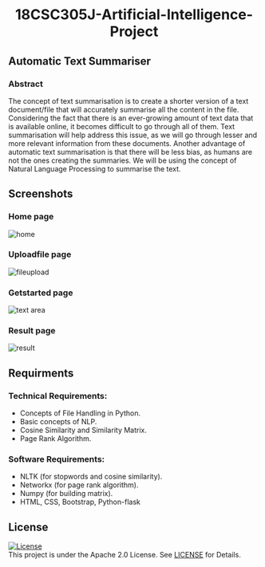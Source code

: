 <h1 align="center"> 18CSC305J-Artificial-Intelligence-Project </h1>
<h2> Automatic Text Summariser </h2>
<h3> Abstract </h3>

The concept of text summarisation is to create a shorter version of a text document/file that will accurately summarise all the content in the file. Considering the fact that there is an ever-growing amount of text data that is available online, it becomes difficult to go through all of them. Text summarisation will help address this issue, as we will go through lesser and more relevant information from these documents. Another advantage of automatic text summarisation is that there will be less bias, as humans are not the ones creating the summaries. We will be using the concept of Natural Language Processing to summarise the text.

<h2> Screenshots </h2>

### Home page

![home](https://user-images.githubusercontent.com/70643852/163853462-b24a30ac-9fb7-4c92-a5c5-081d3f707d23.png)

### Uploadfile page

![fileupload](https://user-images.githubusercontent.com/70643852/163853479-0a5b3942-a4d2-465a-a62c-6b1dc8fdf242.png)

### Getstarted page

![text area](https://user-images.githubusercontent.com/70643852/163853476-19c6eef6-dcb1-4124-9c3a-0455bf2ccda7.png)

### Result page

![result](https://user-images.githubusercontent.com/70643852/163853470-c9d340eb-f77b-4b18-ab63-25cc2617692a.png)


## Requirments
### Technical Requirements:
 * Concepts of File Handling in Python.
 * Basic concepts of NLP.
 * Cosine Similarity and Similarity Matrix.
 * Page Rank Algorithm.
### Software Requirements:
 * NLTK (for stopwords and cosine similarity).
 * Networkx (for page rank algorithm).
 * Numpy (for building matrix).
 * HTML, CSS, Bootstrap, Python-flask



## License 
[![License](https://img.shields.io/badge/License-Apache%202.0-blue.svg)](https://opensource.org/licenses/Apache-2.0)
<br/>
This project is under the Apache 2.0 License. See [LICENSE](LICENSE) for Details.
